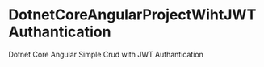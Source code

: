 # DotnetCoreAngularProjectWihtJWTAuthantication
Dotnet Core Angular Simple Crud with JWT Authantication
